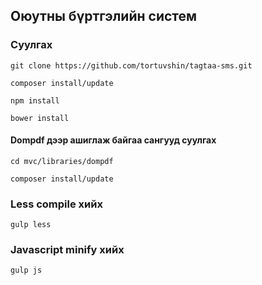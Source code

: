## Оюутны бүртгэлийн систем

### Суулгах

	git clone https://github.com/tortuvshin/tagtaa-sms.git

	composer install/update

	npm install 

	bower install

#### Dompdf дээр ашиглаж байгаа сангууд суулгах

	cd mvc/libraries/dompdf

	composer install/update


### Less compile хийх 

	gulp less

### Javascript minify хийх

	gulp js

